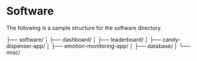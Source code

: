 # Software

The following is a sample structure for the software directory.

├── software/
│   ├── dashboard/
│   ├── leaderboard/
│   ├── candy-dispenser-app/
│   ├── emotion-monitoring-app/
│   ├── database/
│   └── misc/
